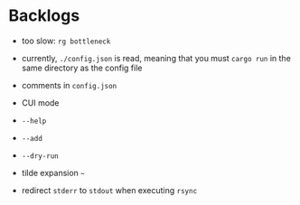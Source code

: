 # Backlogs

- too slow: `rg bottleneck`

- currently, `./config.json` is read, meaning that you must `cargo run` in the same directory as the config file

- comments in `config.json`

- CUI mode

- `--help`

- `--add`

- `--dry-run`

- tilde expansion `~`

- redirect `stderr` to `stdout` when executing `rsync`

